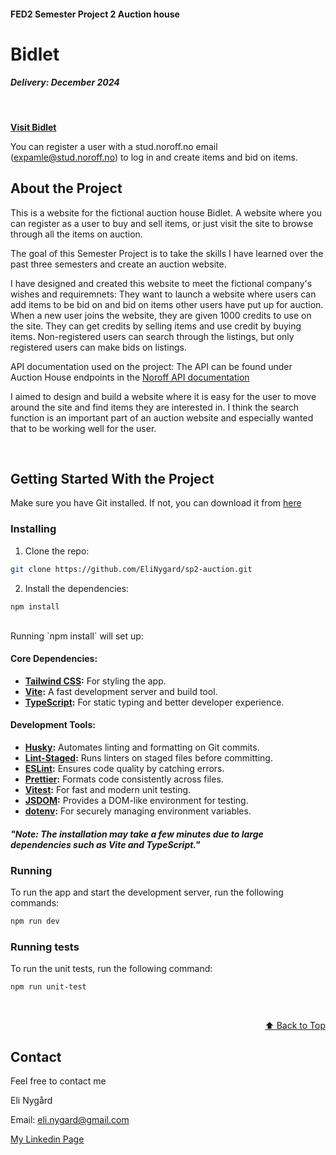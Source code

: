 <a name="readme-top"></a>
#### FED2 Semester Project 2 Auction house

# Bidlet

##### Delivery: December 2024

<br>

**[Visit Bidlet](https://bidlet.netlify.app/)**

You can register a user with a stud.noroff.no email (expamle@stud.noroff.no) to log in and create items and bid on items.


## About the Project

This is a website for the fictional auction house Bidlet. A website where you can register as a user to buy and sell items, or just visit the site to browse through all the items on auction. 

The goal of this Semester Project is to take the skills I have learned over the past three semesters and create an auction website.

I have designed and created this website to meet the fictional company's wishes and requiremnets: 
They want to launch a website where users can add items to be bid on and bid on items other users have put up for auction. When a new user joins the website, they are given 1000 credits to use on the site. They can get credits by selling items and use credit by buying items. Non-registered users can search through the listings, but only registered users can make bids on listings.

API documentation used on the project: 
The API can be found under Auction House endpoints in the [Noroff API documentation](https://docs.noroff.dev/docs/v2)

I aimed to design and build a website where it is easy for the user to move around the site and find items they are interested in. I think the search function is an important part of an auction website and especially wanted that to be working well for the user.   

<br>

## Getting Started With the Project

Make sure you have Git installed. If not, you can download it from [here](https://git-scm.com/downloads)

### Installing

1. Clone the repo:

```bash
git clone https://github.com/EliNygard/sp2-auction.git
```

2. Install the dependencies:
  
```
npm install
```

<br>
Running `npm install` will set up:

#### Core Dependencies:
- **[Tailwind CSS](https://tailwindcss.com/):** For styling the app.
- **[Vite](https://vitejs.dev/):** A fast development server and build tool.
- **[TypeScript](https://www.typescriptlang.org/):** For static typing and better developer experience.

#### Development Tools:
- **[Husky](https://typicode.github.io/husky/):** Automates linting and formatting on Git commits.
- **[Lint-Staged](https://github.com/okonet/lint-staged):** Runs linters on staged files before committing.
- **[ESLint](https://eslint.org/):** Ensures code quality by catching errors.
- **[Prettier](https://prettier.io/):** Formats code consistently across files.
- **[Vitest](https://vitest.dev/):** For fast and modern unit testing.
- **[JSDOM](https://github.com/jsdom/jsdom):** Provides a DOM-like environment for testing.
- **[dotenv](https://github.com/motdotla/dotenv):** For securely managing environment variables.

##### "Note: The installation may take a few minutes due to large dependencies such as Vite and TypeScript."

### Running

To run the app and start the development server, run the following commands:

```bash
npm run dev
```

### Running tests

To run the unit tests, run the following command: 
```bash
npm run unit-test
```


<br>


<p align="right"><a href="#readme-top">⬆️ Back to Top</a></p>

## Contact
Feel free to contact me

Eli Nygård 

Email: eli.nygard@gmail.com

[My Linkedin Page](https://www.linkedin.com/in/eli-nyg%C3%A5rd/)